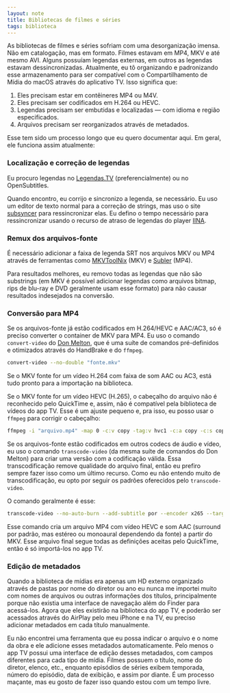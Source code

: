 ```yaml
---
layout: note
title: Bibliotecas de filmes e séries
tags: biblioteca
---
```


As bibliotecas de filmes e séries sofriam com uma desorganização imensa. Não em catalogação, mas em formato. Filmes estavam em MP4, MKV e até mesmo AVI. Alguns possuíam legendas externas, em outros as legendas estavam dessincronizadas. Atualmente, eu tô organizando e padronizando esse armazenamento para ser compatível com o Compartilhamento de Mídia do macOS através do aplicativo TV. Isso significa que:

1. Eles precisam estar em contêineres MP4 ou M4V.
2. Eles precisam ser codificados em H.264 ou HEVC.
3. Legendas precisam ser embutidas e localizadas — com idioma e região especificados.
4. Arquivos precisam ser reorganizados através de metadados.

Esse tem sido um processo longo que eu quero documentar aqui. Em geral, ele funciona assim atualmente:

### Localização e correção de legendas

Eu procuro legendas no [Legendas.TV](http://legendas.tv) (preferencialmente) ou no OpenSubtitles.

Quando encontro, eu corrijo e sincronizo a legenda, se necessário. Eu uso um editor de texto normal para a correção de strings, mas uso o site [subsyncer](https://subsyncer.com) para ressincronizar elas. Eu defino o tempo necessário para ressincronizar usando o recurso de atraso de legendas do player [IINA](https://iina.io).

### Remux dos arquivos-fonte

É necessário adicionar a faixa de legenda SRT nos arquivos MKV ou MP4 através de ferramentas como [MKVToolNix](https://mkvtoolnix.download) (MKV) e [Subler](https://subler.org) (MP4).

Para resultados melhores, eu removo todas as legendas que não são substrings (em MKV é possível adicionar legendas como arquivos bitmap, rips de blu-ray e DVD geralmente usam esse formato) para não causar resultados indesejados na conversão.

### Conversão para MP4

Se os arquivos-fonte já estão codificados em H.264/HEVC e AAC/AC3, só é preciso converter o container de MKV para MP4. Eu uso o comando `convert-video` do [Don Melton](https://github.com/donmelton/video_transcoding), que é uma suíte de comandos pré-definidos e otimizados através do HandBrake e do `ffmpeg`.

```bash
convert-video --no-double "fonte.mkv"
```

Se o MKV fonte for um vídeo H.264 com faixa de som AAC ou AC3, está tudo pronto para a importação na biblioteca.

Se o MKV fonte for um vídeo HEVC (H.265), o cabeçalho do arquivo não é reconhecido pelo QuickTime e, assim, não é compatível pela biblioteca de vídeos do app TV. Esse é um ajuste pequeno e, pra isso, eu posso usar o `ffmpeg` para corrigir o cabeçalho:

```bash
ffmpeg -i "arquivo.mp4" -map 0 -c:v copy -tag:v hvc1 -c:a copy -c:s copy "arquivo-corrigido.mp4"
```

Se os arquivos-fonte estão codificados em outros codecs de áudio e vídeo, eu uso o comando `transcode-video` (da mesma suíte de comandos do Don Melton) para criar uma versão com a codificação válida. Essa transcodificação remove qualidade do arquivo final, então eu prefiro sempre fazer isso como um último recurso. Como eu não entendo muito de transcodificação, eu opto por seguir os padrões oferecidos pelo `transcode-video`.

O comando geralmente é esse:

```bash
transcode-video --no-auto-burn --add-subtitle por --encoder x265 --target big --audio-format surround=aac --mp4 "fonte.mkv"
```

Esse comando cria um arquivo MP4 com vídeo HEVC e som AAC (surround por padrão, mas estéreo ou monoaural dependendo da fonte) a partir do MKV. Esse arquivo final segue todas as definições aceitas pelo QuickTime, então é só importá-los no app TV.

### Edição de metadados

Quando a biblioteca de mídias era apenas um HD externo organizado através de pastas por nome do diretor ou ano eu nunca me importei muito com nomes de arquivos ou outras informações dos títulos, principalmente porque não existia uma interface de navegação além do Finder para acessá-los. Agora que eles existirão na biblioteca do app TV, e poderão ser acessados através do AirPlay pelo meu iPhone e na TV, eu preciso adicionar metadados em cada título manualmente.

Eu não encontrei uma ferramenta que eu possa indicar o arquivo e o nome da obra e ele adicione esses metadados automaticamente. Pelo menos o app TV possui uma interface de edição desses metadados, com campos diferentes para cada tipo de mídia. Filmes possuem o título, nome do diretor, elenco, etc., enquanto episódios de séries exibem temporada, número do episódio, data de exibição, e assim por diante. É um processo maçante, mas eu gosto de fazer isso quando estou com um tempo livre.
